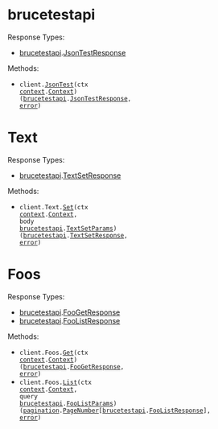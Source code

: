 # brucetestapi

Response Types:

- <a href="https://pkg.go.dev/github.com/bruce-hill/bruce-test-api-go">brucetestapi</a>.<a href="https://pkg.go.dev/github.com/bruce-hill/bruce-test-api-go#JsonTestResponse">JsonTestResponse</a>

Methods:

- <code title="get /json-test">client.<a href="https://pkg.go.dev/github.com/bruce-hill/bruce-test-api-go#BrucetestapiService.JsonTest">JsonTest</a>(ctx <a href="https://pkg.go.dev/context">context</a>.<a href="https://pkg.go.dev/context#Context">Context</a>) (<a href="https://pkg.go.dev/github.com/bruce-hill/bruce-test-api-go">brucetestapi</a>.<a href="https://pkg.go.dev/github.com/bruce-hill/bruce-test-api-go#JsonTestResponse">JsonTestResponse</a>, <a href="https://pkg.go.dev/builtin#error">error</a>)</code>

# Text

Response Types:

- <a href="https://pkg.go.dev/github.com/bruce-hill/bruce-test-api-go">brucetestapi</a>.<a href="https://pkg.go.dev/github.com/bruce-hill/bruce-test-api-go#TextSetResponse">TextSetResponse</a>

Methods:

- <code title="put /foo-text">client.Text.<a href="https://pkg.go.dev/github.com/bruce-hill/bruce-test-api-go#TextService.Set">Set</a>(ctx <a href="https://pkg.go.dev/context">context</a>.<a href="https://pkg.go.dev/context#Context">Context</a>, body <a href="https://pkg.go.dev/github.com/bruce-hill/bruce-test-api-go">brucetestapi</a>.<a href="https://pkg.go.dev/github.com/bruce-hill/bruce-test-api-go#TextSetParams">TextSetParams</a>) (<a href="https://pkg.go.dev/github.com/bruce-hill/bruce-test-api-go">brucetestapi</a>.<a href="https://pkg.go.dev/github.com/bruce-hill/bruce-test-api-go#TextSetResponse">TextSetResponse</a>, <a href="https://pkg.go.dev/builtin#error">error</a>)</code>

# Foos

Response Types:

- <a href="https://pkg.go.dev/github.com/bruce-hill/bruce-test-api-go">brucetestapi</a>.<a href="https://pkg.go.dev/github.com/bruce-hill/bruce-test-api-go#FooGetResponse">FooGetResponse</a>
- <a href="https://pkg.go.dev/github.com/bruce-hill/bruce-test-api-go">brucetestapi</a>.<a href="https://pkg.go.dev/github.com/bruce-hill/bruce-test-api-go#FooListResponse">FooListResponse</a>

Methods:

- <code title="get /foo">client.Foos.<a href="https://pkg.go.dev/github.com/bruce-hill/bruce-test-api-go#FooService.Get">Get</a>(ctx <a href="https://pkg.go.dev/context">context</a>.<a href="https://pkg.go.dev/context#Context">Context</a>) (<a href="https://pkg.go.dev/github.com/bruce-hill/bruce-test-api-go">brucetestapi</a>.<a href="https://pkg.go.dev/github.com/bruce-hill/bruce-test-api-go#FooGetResponse">FooGetResponse</a>, <a href="https://pkg.go.dev/builtin#error">error</a>)</code>
- <code title="get /all-foos">client.Foos.<a href="https://pkg.go.dev/github.com/bruce-hill/bruce-test-api-go#FooService.List">List</a>(ctx <a href="https://pkg.go.dev/context">context</a>.<a href="https://pkg.go.dev/context#Context">Context</a>, query <a href="https://pkg.go.dev/github.com/bruce-hill/bruce-test-api-go">brucetestapi</a>.<a href="https://pkg.go.dev/github.com/bruce-hill/bruce-test-api-go#FooListParams">FooListParams</a>) (<a href="https://pkg.go.dev/github.com/bruce-hill/bruce-test-api-go/packages/pagination">pagination</a>.<a href="https://pkg.go.dev/github.com/bruce-hill/bruce-test-api-go/packages/pagination#PageNumber">PageNumber</a>[<a href="https://pkg.go.dev/github.com/bruce-hill/bruce-test-api-go">brucetestapi</a>.<a href="https://pkg.go.dev/github.com/bruce-hill/bruce-test-api-go#FooListResponse">FooListResponse</a>], <a href="https://pkg.go.dev/builtin#error">error</a>)</code>
